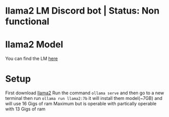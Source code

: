 # llama2 LM Discord bot | Status: Non functional

# llama2 Model
You can find the LM [here](https://ollama.com/library/llama2:7b)

# Setup
First download [llama2](https://ollama.com/library/llama2:7b) Run the command ```ollama serve``` and then go to a new terminal then run ```ollama run llama2:7b```
it will install them model(~7GB) and will use 16 Gigs  of ram Maximum but is operable with partically operable with 13 Gigs of ram

